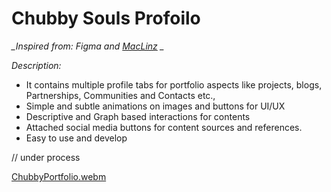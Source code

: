# Chubby Souls Profoilo

*_Inspired from: Figma and [MacLinz](https://github.com/Maclinz/JS_CSS_PortfolioProject) _*

_Description:_
  - It contains multiple profile tabs for portfolio aspects like projects, blogs, Partnerships, Communities and Contacts etc., 
  - Simple and subtle animations on images and buttons for UI/UX
  - Descriptive and Graph based interactions for contents
  - Attached social media buttons for content sources and references.
  - Easy to use and develop

// under process


[ChubbyPortfolio.webm](https://user-images.githubusercontent.com/114183358/227734598-9dbcece4-e896-46cf-9002-2e7adea519d1.webm)
